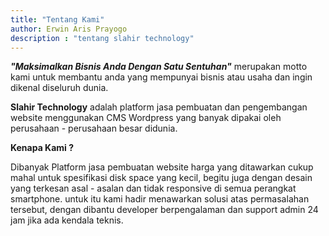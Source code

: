 ```yaml
---
title: "Tentang Kami"
author: Erwin Aris Prayogo
description : "tentang slahir technology"
---
```


**_"Maksimalkan Bisnis Anda Dengan Satu Sentuhan"_** merupakan motto kami untuk membantu anda yang mempunyai bisnis atau usaha dan ingin dikenal diseluruh dunia.

**Slahir Technology** adalah platform jasa pembuatan dan pengembangan website menggunakan CMS Wordpress yang banyak dipakai oleh perusahaan - perusahaan besar didunia.

**Kenapa Kami ?**

Dibanyak Platform jasa pembuatan website harga yang ditawarkan cukup mahal untuk spesifikasi disk space yang kecil, begitu juga dengan desain yang terkesan asal - asalan dan tidak responsive di semua perangkat smartphone. untuk itu kami hadir menawarkan solusi atas permasalahan tersebut, dengan dibantu developer berpengalaman dan support admin 24 jam jika ada kendala teknis.